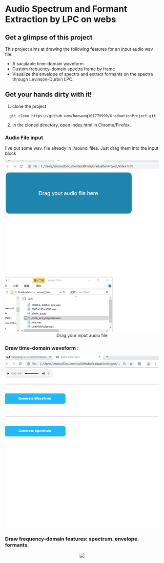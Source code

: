 # Audio Spectrum and Formant Extraction by LPC on webs

## Get a glimpse of this project

This project aims at drawing the following features for an input 
audio wav file:

 - A sacalable time-domain waveform  
 - Custom frequency-domain spectra frame by frame 
 - Visualize the envelope of spectra and extract formants on the spectra 
   through Levinson-Durbin LPC.

## Get your hands dirty with it! 

1. clone the project 

```
  git clone https://github.com/haowang101779990/GraduationProject.git
```

2. In the cloned directory, open index.html in Chrome/Firefox.

### Audio File input
   
I've put some wav. file already in ./sound_files. Just drag them into the
input block

<p align="center">
<img src="./imgs/1.gif"/> <br />
Drag your input audio file
</p>

### Draw time-domain waveform :

<p align="center">
<img src="./imgs/2.gif"/> <br />
</p>

### Draw frequency-domain features: spectrum. envelope. formants.

<p align="center">
<img src="./imgs/3.gif"/> <br />
</p>
